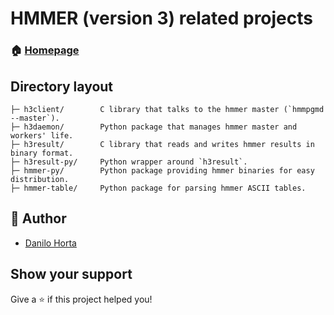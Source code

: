 # HMMER (version 3) related projects

### 🏠 [Homepage](https://github.com/EBI-Metagenomics/hmmer3)

## Directory layout

    ├─ h3client/        C library that talks to the hmmer master (`hmmpgmd --master`).
    ├─ h3daemon/        Python package that manages hmmer master and workers' life.
    ├─ h3result/        C library that reads and writes hmmer results in binary format.
    ├─ h3result-py/     Python wrapper around `h3result`.
    ├─ hmmer-py/        Python package providing hmmer binaries for easy distribution.
    ├─ hmmer-table/     Python package for parsing hmmer ASCII tables.

## 👤 Author

- [Danilo Horta](https://github.com/horta)

## Show your support

Give a ⭐️ if this project helped you!
